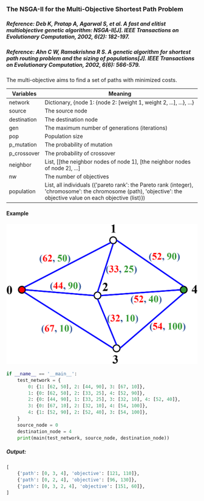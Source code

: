 ### The NSGA-II for the Multi-Objective Shortest Path Problem

##### Reference: Deb K, Pratap A, Agarwal S, et al. A fast and elitist multiobjective genetic algorithm: NSGA-II[J]. IEEE Transactions on Evolutionary Computation, 2002, 6(2): 182-197. 

##### Reference: Ahn C W, Ramakrishna R S. A genetic algorithm for shortest path routing problem and the sizing of populations[J]. IEEE Transactions on Evolutionary Computation, 2002, 6(6): 566-579.

The multi-objective aims to find a set of paths with minimized costs. 

| Variables   | Meaning                                                      |
| ----------- | ------------------------------------------------------------ |
| network     | Dictionary, {node 1: {node 2: [weight 1, weight 2, ...], ...}, ...} |
| source      | The source node                                              |
| destination | The destination node                                         |
| gen         | The maximum number of generations (iterations)               |
| pop         | Population size                                              |
| p_mutation  | The probability of mutation                                  |
| p_crossover | The probability of crossover                                 |
| neighbor    | List, [[the neighbor nodes of node 1], [the neighbor nodes of node 2], ...] |
| nw          | The number of objectives                                     |
| population  | List, all individuals ({'pareto rank': the Pareto rank (integer), 'chromosome': the chromosome (path), 'objective': the objective value on each objective (list)}) |

#### Example

![image](https://github.com/Xavier-MaYiMing/The-NSGA-II-for-the-multi-objective-shortest-path-problem/blob/main/MOSPP.png)

```python
if __name__ == '__main__':
    test_network = {
        0: {1: [62, 50], 2: [44, 90], 3: [67, 10]},
        1: {0: [62, 50], 2: [33, 25], 4: [52, 90]},
        2: {0: [44, 90], 1: [33, 25], 3: [32, 10], 4: [52, 40]},
        3: {0: [67, 10], 2: [32, 10], 4: [54, 100]},
        4: {1: [52, 90], 2: [52, 40], 3: [54, 100]},
    }
    source_node = 0
    destination_node = 4
    print(main(test_network, source_node, destination_node))
```

##### Output:

```python
[
    {'path': [0, 3, 4], 'objective': [121, 110]}, 
    {'path': [0, 2, 4], 'objective': [96, 130]}, 
    {'path': [0, 3, 2, 4], 'objective': [151, 60]},
]
```

